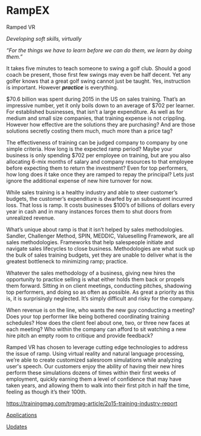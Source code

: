 # RampEX

Ramped VR

*Developing soft skills, virtually*

*“For the things we have to learn before we can do them, we learn by doing them.”*

It takes five minutes to teach someone to swing a golf club. Should a good coach be present, those first few swings may even be half decent. Yet any golfer knows that a great golf swing cannot just be taught. Yes, instruction is important. However ***practice*** is everything.

$70.6 billion was spent during 2015 in the US on sales training. That’s an impressive number, yet it only boils down to an average of $702 per learner. For established businesses, that isn’t a large expenditure. As well as for medium and small size companies, that training expense is not crippling. However how effective are the solutions they are purchasing? And are those solutions secretly costing them much, much more than a price tag?

The effectiveness of training can be judged company to company by one simple criteria. How long is the expected ramp period? Maybe your business is only spending $702 per employee on training, but are you also allocating 6-mix months of salary and company resources to that employee before expecting them to return the investment? Even for top performers, how long does it take once they are ramped to repay the principal? Lets just ignore the additional expense of new hire turnover for now.

While sales training is a healthy industry and able to steer customer’s budgets, the customer’s expenditure is dwarfed by an subsequent incurred loss. That loss is ramp. It costs businesses $100’s of billions of dollars every year in cash and in many instances forces them to shut doors from unrealized revenue.

What’s unique about ramp is that it isn’t helped by sales methodologies. Sandler, Challenger Method, SPIN, MEDDIC, Valueselling Framework, are all sales methodologies. Frameworks that help salespeople initiate and navigate sales lifecycles to close business. Methodologies are what suck up the bulk of sales training budgets, yet they are unable to deliver what is the greatest bottleneck to minimizing ramp; practice.

Whatever the sales methodology of a business, giving new hires the opportunity to practice selling is what either holds them back or propels them forward. Sitting in on client meetings, conducting pitches, shadowing top performers, and doing so as often as possible. As great a priority as this is, it is surprisingly neglected. It’s simply difficult and risky for the company.

When revenue is on the line, who wants the new guy conducting a meeting? Does your top performer like being bothered coordinating training schedules? How does the client feel about one, two, or three new faces at each meeting? Who within the company can afford to sit watching a new hire pitch an empty room to critique and provide feedback?

Ramped VR has chosen to leverage cutting edge technologies to address the issue of ramp. Using virtual reality and natural language processing, we’re able to create customized salesroom simulations while analyzing user's speech. Our customers enjoy the ability of having their new hires perform these simulations dozens of times within their first weeks of employment, quickly earning them a level of confidence that may have taken years, and allowing them to walk into their first pitch in half the time, feeling as though it’s their 100th.

https://trainingmag.com/trgmag-article/2o15-training-industry-report

[Applications](Applications%20fd91f95bdeef4912bbaf91dc4b1c66a9.md)

[Updates](Updates%207b1cefcaf3124762a0ec6162739218be.md)